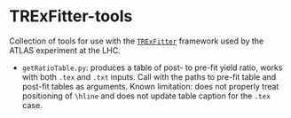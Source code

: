 # TRExFitter-tools

Collection of tools for use with the [`TRExFitter`](https://gitlab.cern.ch/TRExStats/TRExFitter) framework used by the ATLAS experiment at the LHC.

- `getRatioTable.py`: produces a table of post- to pre-fit yield ratio, works with both `.tex` and `.txt` inputs. Call with the paths to pre-fit table and post-fit tables as arguments. Known limitation: does not properly treat positioning of `\hline` and does not update table caption for the `.tex` case. 
